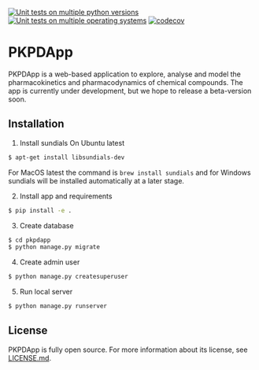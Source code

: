 [![Unit tests on multiple python versions](https://github.com/pkpdapp-team/pkpdapp/workflows/Unit%20tests%20(python%20versions)/badge.svg)](https://github.com/pkpdapp-team/pkpdapp/actions)
[![Unit tests on multiple operating systems](https://github.com/pkpdapp-team/pkpdapp/workflows/Unit%20tests%20(OS%20versions)/badge.svg)](https://github.com/pkpdapp-team/pkpdapp/actions)
[![codecov](https://codecov.io/gh/pkpdapp-team/pkpdapp/branch/master/graph/badge.svg)](https://codecov.io/gh/pkpdapp-team/pkpdapp)

# PKPDApp

PKPDApp is a web-based application to explore, analyse and model the pharmacokinetics and pharmacodynamics of chemical compounds. The app is currently under development, but we hope to release a beta-version soon. 

## Installation

1. Install sundials
On Ubuntu latest
```bash
$ apt-get install libsundials-dev
```
For MacOS latest the command is `brew install sundials` and for Windows sundials will be installed automatically at a later stage.

2. Install app and requirements

```bash
$ pip install -e .
```

3. Create database

```bash
$ cd pkpdapp
$ python manage.py migrate
```

4. Create admin user

```bash
$ python manage.py createsuperuser
```

5. Run local server

```bash
$ python manage.py runserver
```


## License
PKPDApp is fully open source. For more information about its license, see [LICENSE.md](LICENSE.md).


